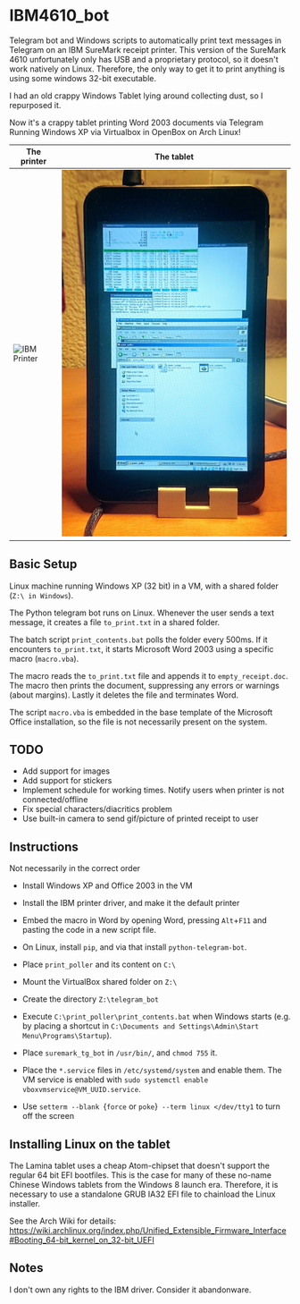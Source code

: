 # IBM4610_bot

Telegram bot and Windows scripts to automatically print text messages in Telegram on an IBM SureMark receipt printer.
This version of the SureMark 4610 unfortunately only has USB and a proprietary protocol, so it doesn't work natively on Linux. Therefore, the only way to get it to print anything is using some windows 32-bit executable.

I had an old crappy Windows Tablet lying around collecting dust, so I repurposed it.

Now it's a crappy tablet printing Word 2003 documents via Telegram Running Windows XP via Virtualbox in OpenBox on Arch Linux!


| The printer | The tablet |
|------------|-------------|
| ![IBM Printer](readme_images/SureMark.png) | ![Lamina Tablet](readme_images/Lamina.jpg) |

## Basic Setup

Linux machine running Windows XP (32 bit) in a VM, with a shared folder (`Z:\ in Windows`).

The Python telegram bot runs on Linux.
Whenever the user sends a text message, it creates a file `to_print.txt` in a shared folder.

The batch script `print_contents.bat` polls the folder every 500ms.
If it encounters `to_print.txt`, it starts Microsoft Word 2003 using a specific macro (`macro.vba`).

The macro reads the `to_print.txt` file and appends it to `empty_receipt.doc`.
The macro then prints the document, suppressing any errors or warnings (about margins).
Lastly it deletes the file and terminates Word.

The script `macro.vba` is embedded in the base template of the Microsoft Office installation, so the file is not necessarily present on the system.

## TODO
* Add support for images
* Add support for stickers
* Implement schedule for working times. Notify users when printer is not connected/offline
* Fix special characters/diacritics problem
* Use built-in camera to send gif/picture of printed receipt to user

## Instructions
Not necessarily in the correct order

* Install Windows XP and Office 2003 in the VM

* Install the IBM printer driver, and make it the default printer

* Embed the macro in Word by opening Word, pressing `Alt`+`F11` and pasting the code in a new script file.

* On Linux, install `pip`, and via that install `python-telegram-bot`.

* Place `print_poller` and its content on `C:\`

* Mount the VirtualBox shared folder on `Z:\`

* Create the directory `Z:\telegram_bot`

* Execute `C:\print_poller\print_contents.bat` when Windows starts (e.g. by placing a shortcut in `C:\Documents and Settings\Admin\Start Menu\Programs\Startup`).

* Place `suremark_tg_bot` in `/usr/bin/`, and `chmod 755` it.

* Place the `*.service` files in `/etc/systemd/system` and enable them. The VM service is enabled with `sudo systemctl enable vboxvmservice@VM_UUID.service`.
* Use `setterm --blank `{`force` or `poke`}` --term linux </dev/tty1` to turn off the screen

## Installing Linux on the tablet
The Lamina tablet uses a cheap Atom-chipset that doesn't support the regular 64 bit EFI bootfiles.
This is the case for many of these no-name Chinese Windows tablets from the Windows 8 launch era.
Therefore, it is necessary to use a standalone GRUB IA32 EFI file to chainload the Linux installer.

See the Arch Wiki for details: https://wiki.archlinux.org/index.php/Unified_Extensible_Firmware_Interface#Booting_64-bit_kernel_on_32-bit_UEFI


## Notes
I don't own any rights to the IBM driver. Consider it abandonware.


